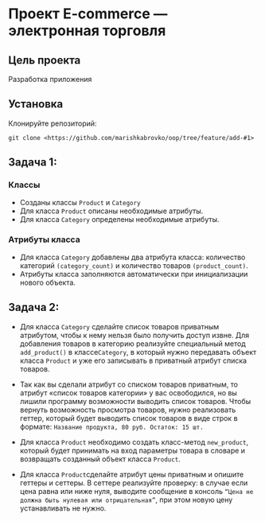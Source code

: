 # Проект  E-commerce  — электронная торговля

## Цель проекта

Разработка приложения 

## Установка
Клонируйте репозиторий:
    
    git clone <https://github.com/marishkabrovko/oop/tree/feature/add-#1>


## Задача 1:

### Классы
- Созданы классы `Product` и `Category`
- Для класса `Product` описаны необходимые атрибуты.
- Для класса `Category` определены необходимые атрибуты.

### Атрибуты класса
- Для класса `Category` добавлены два атрибута класса: количество категорий `(category_count)` и количество товаров `(product_count)`.
- Атрибуты класса заполняются автоматически при инициализации нового объекта.

## Задача 2:

- Для класса `Category` сделайте список товаров приватным атрибутом, чтобы к нему нельзя было получить доступ
извне. Для добавления товаров в категорию реализуйте специальный метод `add_product()` в классе`Category`, в который 
нужно передавать объект класса `Product` и уже его записывать в приватный атрибут списка товаров.

- Так как вы сделали атрибут со списком товаров приватным, то атрибут «список товаров категории» у вас освободился,
но вы лишили программу возможности выводить список товаров. Чтобы вернуть возможность просмотра товаров,
нужно реализовать геттер, который будет выводить список товаров в виде строк в формате:
`Название продукта, 80 руб. Остаток: 15 шт.`
- Для класса `Product` необходимо создать класс-метод `new_product`, который будет принимать на вход параметры
товара в словаре и возвращать созданный объект класса `Product`.
- Для класса `Product`сделайте атрибут цены приватным и опишите геттеры и сеттеры. В сеттере реализуйте проверку:
в случае если цена равна или ниже нуля, выводите сообщение в консоль 
`“Цена не должна быть нулевая или отрицательная”`, при этом новую цену устанавливать не нужно.
